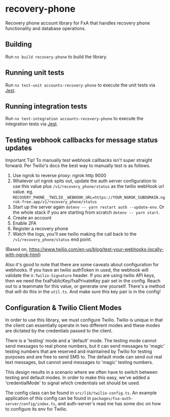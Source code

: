 # recovery-phone

Recovery phone account library for FxA that handles recovery phone functionality and database operations.

## Building

Run `nx build recovery-phone` to build the library.

## Running unit tests

Run `nx test-unit accounts-recovery-phone` to execute the unit tests via [Jest](https://jestjs.io).

## Running integration tests

Run `nx test-integration accounts-recovery-phone` to execute the integration tests via [Jest](https://jestjs.io).

## Testing webhook callbacks for message status updates

Important Tip! To manually test webhook callbacks isn't super straight forward. Per Twilio's docs the best way to manually test is as follows.

1. Use ngrok to reverse proxy: ngrok http 9000
2. Whatever url ngrok spits out, update the auth server configuration to use this value plus `/v1/recovery_phone/status` as the twilio webHook url value. eg.
   `RECOVERY_PHONE__TWILIO__WEBHOOK_URL=https://YOUR_NGROK_SUBDOMAIN.ngrok-free.app/v1/recovery_phone/status`
3. Start up the server again `dotenv -- yarn restart auth --update-env`. Or the whole stack if you are starting from scratch `dotenv -- yarn start`.
4. Create an account
5. Enable 2FA
6. Register a recovery phone
7. Watch the logs, you'll see twilio making the call back to the `/v1/recovery_phone/status` end point.

(Based on, https://www.twilio.com/en-us/blog/test-your-webhooks-locally-with-ngrok-html)

Also it's good to note that there are some caveats about configuration for webhooks. If you have an twilio authToken in used, the webhook will validate
the `X-Twilio-Signature` header. If you are using twilio API keys, then we need the fxaPublicKey/fxaPrivateKey pair set in the config. Reach
out to a teammate for this value, or generate one yourself. There's a method that will do this in the `util.ts`. And make sure this key pair
is in the config!

## Configuration & Twilio Client Modes

In order to use this library, we must configure Twilio. Twilio is unique in that the client can essentially operate in two different modes and these
modes are dictated by the credentials passed to the client.

There is a 'testing' mode and a 'default' mode. The testing mode cannot send messages to real phone numbers, but it can send messages to 'magic' testing
numbers that are reserved and maintained by Twilio for testing purposes and are free to send SMS to. The default mode can send out real text messages,
but cannot send messages to 'magic' testing numbers.

This design results in a scenario where we often have to switch between testing and default modes. In order to make this easy, we've added a 'credentialMode'
to signal which credentials set should be used.

The config class can be found in `src/lib/twilio-config.ts`. An example application of this config can be found in `packages/fxa-auth-server/config/index.ts`, and
auth-server's read me has some doc on how to configure its env for Twilio.
